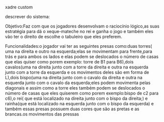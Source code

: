 xadre custom

descrever do sistema:

Objetivo:Faz com que os jogadores desenvolvam o raciocínio lógico,as suas estratégia para dá o xeque-mateche no rei e ganha o jogo e também eles vão ter o direito  de escolhe o tabuleiro que eles preferem.

Funcionalidades:o jogador vai ter as seguintes presas como:duas torres( uma na direita e outro na esquerda;elas se movimentam para frente,para trás e para ambos os lados e elas podem se deslocados o número de casas que elas quiser como porem exemplo: torre de B1 para B6),dois cavalos(uma na direita junto com a torre da direita e outra na esquerda junto com a torre da esquerda e os movimentos deles são em forma de L),dois bispo(uma na direita junto com o cavalo da direita e outra na esquerda junto com o cavalo da esquerda;eles podem movimenta pelas diagonais e assim como a torre eles também podem se deslocados o número de casas que eles quiserem como porem exemplo:bispo de c2 para c6),o rei( que está localizado na direita junto com o bispo da direita;) e rainha(que está localizado na esquerda junto com o bispo da esquerda) e também essas presas possuem duas cores que são as pretas e as brancas.os movimentos das pressas   

